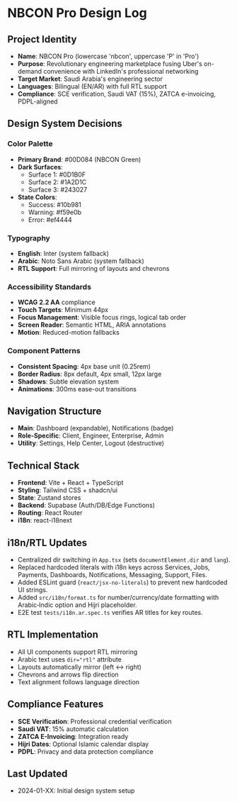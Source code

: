 # NBCON Pro Design Log

## Project Identity
- **Name**: NBCON Pro (lowercase 'nbcon', uppercase 'P' in 'Pro')
- **Purpose**: Revolutionary engineering marketplace fusing Uber's on-demand convenience with LinkedIn's professional networking
- **Target Market**: Saudi Arabia's engineering sector
- **Languages**: Bilingual (EN/AR) with full RTL support
- **Compliance**: SCE verification, Saudi VAT (15%), ZATCA e-invoicing, PDPL-aligned

## Design System Decisions

### Color Palette
- **Primary Brand**: #00D084 (NBCON Green)
- **Dark Surfaces**: 
  - Surface 1: #0D1B0F
  - Surface 2: #1A2D1C  
  - Surface 3: #243027
- **State Colors**:
  - Success: #10b981
  - Warning: #f59e0b
  - Error: #ef4444

### Typography
- **English**: Inter (system fallback)
- **Arabic**: Noto Sans Arabic (system fallback)
- **RTL Support**: Full mirroring of layouts and chevrons

### Accessibility Standards
- **WCAG 2.2 AA** compliance
- **Touch Targets**: Minimum 44px
- **Focus Management**: Visible focus rings, logical tab order
- **Screen Reader**: Semantic HTML, ARIA annotations
- **Motion**: Reduced-motion fallbacks

### Component Patterns
- **Consistent Spacing**: 4px base unit (0.25rem)
- **Border Radius**: 8px default, 4px small, 12px large
- **Shadows**: Subtle elevation system
- **Animations**: 300ms ease-out transitions

## Navigation Structure
- **Main**: Dashboard (expandable), Notifications (badge)
- **Role-Specific**: Client, Engineer, Enterprise, Admin
- **Utility**: Settings, Help Center, Logout (destructive)

## Technical Stack
- **Frontend**: Vite + React + TypeScript
- **Styling**: Tailwind CSS + shadcn/ui
- **State**: Zustand stores
- **Backend**: Supabase (Auth/DB/Edge Functions)
- **Routing**: React Router
- **i18n**: react-i18next

## i18n/RTL Updates

- Centralized dir switching in `App.tsx` (sets `documentElement.dir` and `lang`).
- Replaced hardcoded literals with i18n keys across Services, Jobs, Payments, Dashboards, Notifications, Messaging, Support, Files.
- Added ESLint guard (`react/jsx-no-literals`) to prevent new hardcoded UI strings.
- Added `src/i18n/format.ts` for number/currency/date formatting with Arabic‑Indic option and Hijri placeholder.
- E2E test `tests/i18n.ar.spec.ts` verifies AR titles for key routes.

## RTL Implementation
- All UI components support RTL mirroring
- Arabic text uses `dir="rtl"` attribute
- Layouts automatically mirror (left ↔ right)
- Chevrons and arrows flip direction
- Text alignment follows language direction

## Compliance Features
- **SCE Verification**: Professional credential verification
- **Saudi VAT**: 15% automatic calculation
- **ZATCA E-Invoicing**: Integration ready
- **Hijri Dates**: Optional Islamic calendar display
- **PDPL**: Privacy and data protection compliance

## Last Updated
- 2024-01-XX: Initial design system setup
